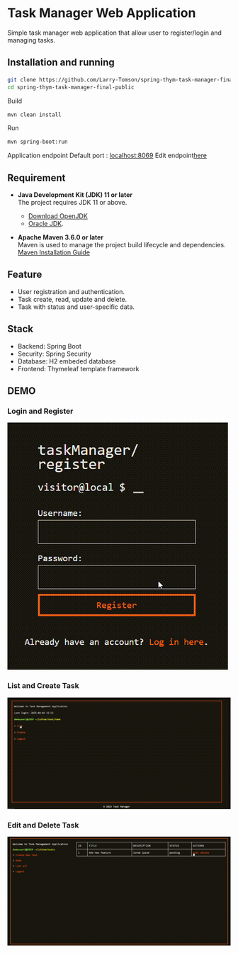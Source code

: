 # Task Manager Web Application

Simple task manager web application that allow user to register/login and managing tasks.

## Installation and running
```bash
git clone https://github.com/Larry-Tomson/spring-thym-task-manager-final-public
cd spring-thym-task-manager-final-public
```
Build
```bash 
mvn clean install
```

Run
```bash
mvn spring-boot:run
```
Application endpoint Default port : [localhost:8069](http://localhost:8069)
Edit endpoint[here](src\main\resources\application.properties)
## Requirement
- **Java Development Kit (JDK) 11 or later**  
  The project requires JDK 11 or above.  
  - [Download OpenJDK](https://jdk.java.net/)
  - [Oracle JDK](https://www.oracle.com/java/technologies/javase-jdk11-downloads.html).

- **Apache Maven 3.6.0 or later**  
  Maven is used to manage the project build lifecycle and dependencies.  
  [Maven Installation Guide](https://maven.apache.org/install.html)


## Feature
- User registration and authentication.
- Task create, read, update and delete.
- Task with status and user-specific data.

## Stack
- Backend: Spring Boot
- Security: Spring Security
- Database: H2 embeded database
- Frontend: Thymeleaf template framework

## DEMO
### Login and Register
![Login and Register](media/login-register.gif)
### List and Create Task
![Login and Register](media/list-create.gif)
### Edit and Delete Task
![Login and Register](media/edit-delete.gif)